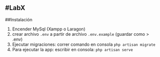 #LabX
---
##Instalación

1. Encender MySql (Xampp o Laragon)
2. crear archivo `.env` a partir de archivo `.env.example` (guardar como > .env)
3. Ejecutar migraciones: correr comando en consola `php artisan migrate`
4. Para ejecutar la app: escribir en consola: `php artisan serve`

